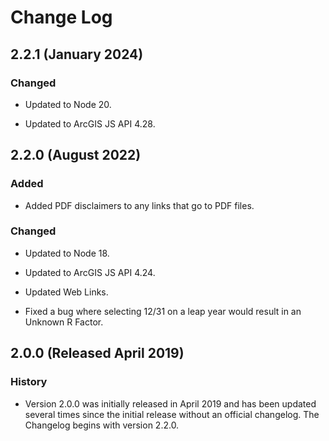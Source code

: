 # Change Log

## 2.2.1 (January 2024)

### Changed

- Updated to Node 20.

- Updated to ArcGIS JS API 4.28.

## 2.2.0 (August 2022)

### Added

- Added PDF disclaimers to any links that go to PDF files.

### Changed

- Updated to Node 18.

- Updated to ArcGIS JS API 4.24.

- Updated Web Links.

- Fixed a bug where selecting 12/31 on a leap year would result in an Unknown R Factor.

## 2.0.0 (Released April 2019)

### History

- Version 2.0.0 was initially released in April 2019 and has been updated several times since the initial release without an official changelog. The Changelog begins with version 2.2.0.
